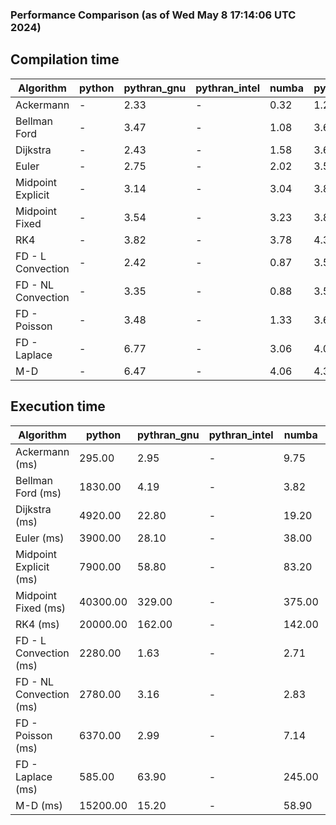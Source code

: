 ### Performance Comparison (as of Wed May  8 17:14:06 UTC 2024)
## Compilation time
Algorithm                 | python                    | pythran_gnu               | pythran_intel             | numba                     | pyccel_fortran_gnu        | pyccel_c_gnu              | pyccel_fortran_intel      | pyccel_c_intel           
------------------------- | ------------------------- | ------------------------- | ------------------------- | ------------------------- | ------------------------- | ------------------------- | ------------------------- | -------------------------
Ackermann                 | -                         | 2.33                      | -                         | 0.32                      | 1.25                      | 1.22                      | 1.34                      | 1.34                     
Bellman Ford              | -                         | 3.47                      | -                         | 1.08                      | 3.60                      | 3.88                      | 3.71                      | 4.32                     
Dijkstra                  | -                         | 2.43                      | -                         | 1.58                      | 3.63                      | 3.89                      | 3.81                      | 4.39                     
Euler                     | -                         | 2.75                      | -                         | 2.02                      | 3.54                      | 3.87                      | 3.68                      | 4.32                     
Midpoint Explicit         | -                         | 3.14                      | -                         | 3.04                      | 3.83                      | 4.15                      | 3.94                      | 4.56                     
Midpoint Fixed            | -                         | 3.54                      | -                         | 3.23                      | 3.81                      | 4.16                      | 4.01                      | 4.60                     
RK4                       | -                         | 3.82                      | -                         | 3.78                      | 4.31                      | 4.61                      | 4.40                      | 5.04                     
FD - L Convection         | -                         | 2.42                      | -                         | 0.87                      | 3.54                      | 3.85                      | 3.70                      | 4.29                     
FD - NL Convection        | -                         | 3.35                      | -                         | 0.88                      | 3.56                      | 3.84                      | 3.65                      | 4.29                     
FD - Poisson              | -                         | 3.48                      | -                         | 1.33                      | 3.67                      | 3.99                      | 4.20                      | 4.35                     
FD - Laplace              | -                         | 6.77                      | -                         | 3.06                      | 4.04                      | 4.37                      | 4.28                      | 4.87                     
M-D                       | -                         | 6.47                      | -                         | 4.06                      | 4.39                      | 4.46                      | 4.54                      | 5.31                     

## Execution time
Algorithm                 | python                    | pythran_gnu               | pythran_intel             | numba                     | pyccel_fortran_gnu        | pyccel_c_gnu              | pyccel_fortran_intel      | pyccel_c_intel           
------------------------- | ------------------------- | ------------------------- | ------------------------- | ------------------------- | ------------------------- | ------------------------- | ------------------------- | -------------------------
Ackermann (ms)            | 295.00                    | 2.95                      | -                         | 9.75                      | 1.51                      | 1.50                      | 8.40                      | 3.93                     
Bellman Ford (ms)         | 1830.00                   | 4.19                      | -                         | 3.82                      | 2.99                      | 6.09                      | 4.39                      | 18.00                    
Dijkstra (ms)             | 4920.00                   | 22.80                     | -                         | 19.20                     | 17.50                     | 30.20                     | 23.00                     | 21.80                    
Euler (ms)                | 3900.00                   | 28.10                     | -                         | 38.00                     | 14.60                     | 144.00                    | 13.80                     | 128.00                   
Midpoint Explicit (ms)    | 7900.00                   | 58.80                     | -                         | 83.20                     | 23.30                     | 282.00                    | 16.20                     | 251.00                   
Midpoint Fixed (ms)       | 40300.00                  | 329.00                    | -                         | 375.00                    | 74.30                     | 1420.00                   | 58.50                     | 1270.00                  
RK4 (ms)                  | 20000.00                  | 162.00                    | -                         | 142.00                    | 35.00                     | 480.00                    | 38.70                     | 406.00                   
FD - L Convection (ms)    | 2280.00                   | 1.63                      | -                         | 2.71                      | 1.47                      | 1.84                      | 1.51                      | 3.69                     
FD - NL Convection (ms)   | 2780.00                   | 3.16                      | -                         | 2.83                      | 1.78                      | 2.19                      | 1.38                      | 3.75                     
FD - Poisson (ms)         | 6370.00                   | 2.99                      | -                         | 7.14                      | 2.82                      | 3.76                      | 2.59                      | 7.61                     
FD - Laplace (ms)         | 585.00                    | 63.90                     | -                         | 245.00                    | 57.90                     | 307.00                    | 59.70                     | 322.00                   
M-D (ms)                  | 15200.00                  | 15.20                     | -                         | 58.90                     | 54.00                     | 59.20                     | 77.40                     | 78.20                    
